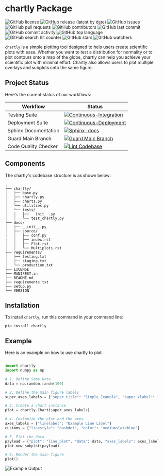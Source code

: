 # chartly Package

![GitHub license](https://img.shields.io/github/license/ec-intl/chartly)
![GitHub release (latest by date)](https://img.shields.io/github/v/release/ec-intl/chartly)
![GitHub issues](https://img.shields.io/github/issues/ec-intl/chartly)
![GitHub pull requests](https://img.shields.io/github/issues-pr/ec-intl/chartly)
![GitHub contributors](https://img.shields.io/github/contributors/ec-intl/chartly)
![GitHub last commit](https://img.shields.io/github/last-commit/ec-intl/chartly)
![GitHub commit activity](https://img.shields.io/github/commit-activity/m/ec-intl/chartly)
![GitHub top language](https://img.shields.io/github/languages/top/ec-intl/chartly)
![GitHub search hit counter](https://img.shields.io/github/search/ec-intl/chartly/chartly)
![GitHub stars](https://img.shields.io/github/stars/ec-intl/chartly)
![GitHub watchers](https://img.shields.io/github/watchers/ec-intl/chartly)

`chartly` is a simple plotting tool designed to help users create scientific plots with ease. Whether you want to test a distribution for normality or to plot contours onto a map of the globe, chartly can help you achieve your scientific plot with minimal effort. Chartly also allows users to plot multiple overlays and subplots onto the same figure.

## Project Status

Here's the current status of our workflows:

| Workflow                | Status |
|-------------------------|--------|
| Testing Suite  | [![Continuous-Integration](https://github.com/ec-intl/chartly/actions/workflows/ci.yml/badge.svg)](https://github.com/ec-intl/chartly/actions/workflows/ci.yml) |
| Deployment Suite | [![Continuous-Deployment](https://github.com/ec-intl/chartly/actions/workflows/cd.yml/badge.svg)](https://github.com/ec-intl/chartly/actions/workflows/cd.yml)|
| Sphinx Documentation           | [![Sphinx-docs](https://github.com/ec-intl/chartly/actions/workflows/docs.yml/badge.svg)](https://github.com/ec-intl/chartly/actions/workflows/docs.yml) |
| Guard Main Branch       | [![Guard Main Branch](https://github.com/ec-intl/chartly/actions/workflows/guard.yml/badge.svg)](https://github.com/ec-intl/chartly/actions/workflows/guard.yml) |
| Code Quality Checker    | [![Lint Codebase](https://github.com/ec-intl/chartly/actions/workflows/super-linter.yml/badge.svg)](https://github.com/ec-intl/chartly/actions/workflows/super-linter.yml) |

## Components

The chartly's codebase structure is as shown below:

```plaintext
.
├── chartly/
│   ├── base.py
│   ├── chartly.py
│   ├── charts.py
│   └── utilities.py
│   └── tests/
│   │   ├── __init__.py
│   │   └── test_chartly.py
├── docs/
│   ├── __init__.py
│   ├── source/
|   │   ├── conf.py
|   │   ├── index.rst
|   │   ├── Plot.rst
|   │   └── Multiplots.rst
├── requirements/
│   ├── testing.txt
│   ├── staging.txt
│   └── production.txt
├── LICENSE
├── MANIFEST.in
├── README.md
├── requirements.txt
├── setup.py
└── VERSION
```

## Installation

To install `chartly`, run this command in your command line:

```shell
pip install chartly
```

## Example

Here is an example on how to use chartly to plot.

```python

import chartly
import numpy as np

# 1. Define Some Data
data = np.random.randn(100)

# 2. Define the main figure labels
super_axes_labels = {"super_title": "Simple Example", "super_xlabel": "X", "super_ylabel": "Y"}

# 3. Create a chart instance
plot = chartly.Chart(super_axes_labels)

# 4. Customize the plot and the axes
axes_labels = {"linelabel": "Example Line Label"}
customs = {"linestyle": "dashdot", "color": "mediumslateblue"}

# 5. Plot the data
payload = {"plot": "line_plot", "data": data, "axes_labels": axes_labels, "customs": customs}
plot.new_subplot(payload)

# 6. Render the main figure
plot()
```

![Example Output](https://clidapp.s3.amazonaws.com/static/server/img/plot_index_eg.jpg)
